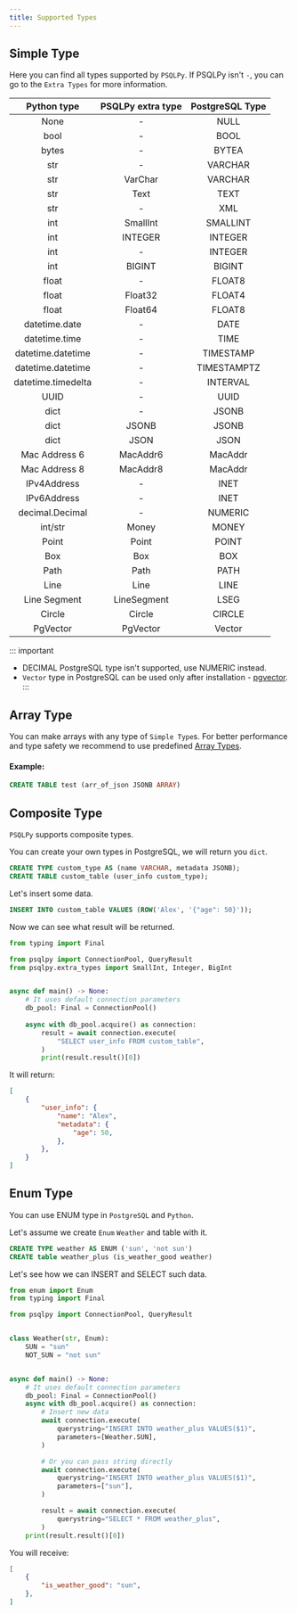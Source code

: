 ```yaml
---
title: Supported Types
---
```


## Simple Type
Here you can find all types supported by `PSQLPy`. If PSQLPy isn't `-`, you can go to the `Extra Types` for more information.

| Python type | PSQLPy extra type | PostgreSQL Type
| :---: | :---: | :---: |
| None | - | NULL |
| bool | - | BOOL |
| bytes | - | BYTEA |
| str | - | VARCHAR |
| str | VarChar | VARCHAR |
| str | Text | TEXT |
| str | - | XML |
| int | SmallInt | SMALLINT |
| int | INTEGER | INTEGER |
| int | - | INTEGER |
| int | BIGINT | BIGINT |
| float | - | FLOAT8 |
| float | Float32 | FLOAT4 |
| float | Float64 | FLOAT8 |
| datetime.date | - | DATE |
| datetime.time | - | TIME |
| datetime.datetime | - | TIMESTAMP |
| datetime.datetime | - | TIMESTAMPTZ |
| datetime.timedelta | - | INTERVAL |
| UUID | - | UUID |
| dict | - | JSONB |
| dict | JSONB | JSONB |
| dict | JSON | JSON |
| Mac Address 6 | MacAddr6 | MacAddr |
| Mac Address 8 | MacAddr8 | MacAddr |
| IPv4Address | - | INET |
| IPv6Address | - | INET |
| decimal.Decimal | - | NUMERIC |
| int/str | Money | MONEY |
| Point | Point | POINT |
| Box | Box | BOX |
| Path | Path | PATH |
| Line | Line | LINE |
| Line Segment | LineSegment | LSEG |
| Circle | Circle | CIRCLE |
| PgVector | PgVector | Vector |

::: important
- DECIMAL PostgreSQL type isn't supported, use NUMERIC instead.
- `Vector` type in PostgreSQL can be used only after installation - [pgvector](https://github.com/pgvector/pgvector).
:::


## Array Type

You can make arrays with any type of `Simple Type`s.
For better performance and type safety we recommend to use predefined [Array Types](./array_types.md).

#### Example:
```sql
CREATE TABLE test (arr_of_json JSONB ARRAY)
```

## Composite Type
`PSQLPy` supports composite types.

You can create your own types in PostgreSQL, we will return you `dict`.
```sql
CREATE TYPE custom_type AS (name VARCHAR, metadata JSONB);
CREATE TABLE custom_table (user_info custom_type);
```

Let's insert some data.

```sql
INSERT INTO custom_table VALUES (ROW('Alex', '{"age": 50}'));
```

Now we can see what result will be returned.
```python
from typing import Final

from psqlpy import ConnectionPool, QueryResult
from psqlpy.extra_types import SmallInt, Integer, BigInt


async def main() -> None:
    # It uses default connection parameters
    db_pool: Final = ConnectionPool()
    
    async with db_pool.acquire() as connection:
        result = await connection.execute(
            "SELECT user_info FROM custom_table",
        )
        print(result.result()[0])
```
It will return:
```json
[
    {
        "user_info": {
            "name": "Alex",
            "metadata": {
                "age": 50,
            },
        },
    }
]
```

## Enum Type
You can use ENUM type in `PostgreSQL` and `Python`.

Let's assume we create `Enum` `Weather` and table with it.
```sql
CREATE TYPE weather AS ENUM ('sun', 'not sun')
CREATE table weather_plus (is_weather_good weather)
```

Let's see how we can INSERT and SELECT such data.

```python
from enum import Enum
from typing import Final

from psqlpy import ConnectionPool, QueryResult


class Weather(str, Enum):
    SUN = "sun"
    NOT_SUN = "not sun"


async def main() -> None:
    # It uses default connection parameters
    db_pool: Final = ConnectionPool()
    async with db_pool.acquire() as connection:
        # Insert new data
        await connection.execute(
            querystring="INSERT INTO weather_plus VALUES($1)",
            parameters=[Weather.SUN],
        )

        # Or you can pass string directly
        await connection.execute(
            querystring="INSERT INTO weather_plus VALUES($1)",
            parameters=["sun"],
        )

        result = await connection.execute(
            querystring="SELECT * FROM weather_plus",
        )
    print(result.result()[0])
```
You will receive:
```json
[
    {
        "is_weather_good": "sun",
    },
]
```
